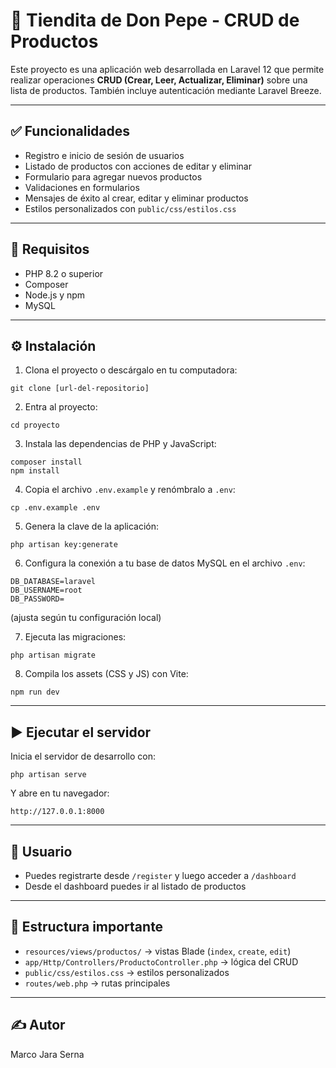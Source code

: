 
# 🛒 Tiendita de Don Pepe - CRUD de Productos

Este proyecto es una aplicación web desarrollada en Laravel 12 que permite realizar operaciones **CRUD (Crear, Leer, Actualizar, Eliminar)** sobre una lista de productos. También incluye autenticación mediante Laravel Breeze.

---

## ✅ Funcionalidades

- Registro e inicio de sesión de usuarios
- Listado de productos con acciones de editar y eliminar
- Formulario para agregar nuevos productos
- Validaciones en formularios
- Mensajes de éxito al crear, editar y eliminar productos
- Estilos personalizados con `public/css/estilos.css`

---

## 🔧 Requisitos

- PHP 8.2 o superior
- Composer
- Node.js y npm
- MySQL

---

## ⚙️ Instalación

1. Clona el proyecto o descárgalo en tu computadora:

```
git clone [url-del-repositorio]
```

2. Entra al proyecto:

```
cd proyecto
```

3. Instala las dependencias de PHP y JavaScript:

```
composer install
npm install
```

4. Copia el archivo `.env.example` y renómbralo a `.env`:

```
cp .env.example .env
```

5. Genera la clave de la aplicación:

```
php artisan key:generate
```

6. Configura la conexión a tu base de datos MySQL en el archivo `.env`:

```
DB_DATABASE=laravel
DB_USERNAME=root
DB_PASSWORD=
```

(ajusta según tu configuración local)

7. Ejecuta las migraciones:

```
php artisan migrate
```

8. Compila los assets (CSS y JS) con Vite:

```
npm run dev
```

---

## ▶️ Ejecutar el servidor

Inicia el servidor de desarrollo con:

```
php artisan serve
```

Y abre en tu navegador:

```
http://127.0.0.1:8000
```

---

## 👤 Usuario

- Puedes registrarte desde `/register` y luego acceder a `/dashboard`
- Desde el dashboard puedes ir al listado de productos

---

## 📁 Estructura importante

- `resources/views/productos/` → vistas Blade (`index`, `create`, `edit`)
- `app/Http/Controllers/ProductoController.php` → lógica del CRUD
- `public/css/estilos.css` → estilos personalizados
- `routes/web.php` → rutas principales

---

## ✍️ Autor

Marco Jara Serna
